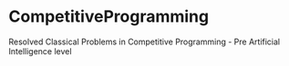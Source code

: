 # CompetitiveProgramming
Resolved Classical Problems in Competitive Programming - Pre Artificial Intelligence level
